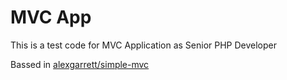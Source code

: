 MVC App
==========

This is a test code for MVC Application as Senior PHP Developer


Bassed in [alexgarrett/simple-mvc](https://github.com/alexgarrett/simple-mvc)
